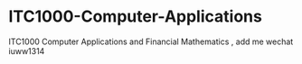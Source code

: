 # ITC1000-Computer-Applications
ITC1000 Computer Applications and Financial Mathematics , add me wechat iuww1314
